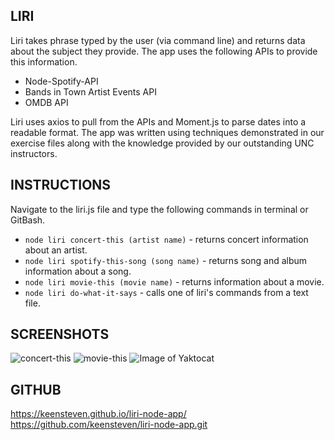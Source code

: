 ## LIRI

Liri takes phrase typed by the user (via command line) and returns data about the subject they provide. The app uses the following APIs to provide this information.

   * Node-Spotify-API
   * Bands in Town Artist Events API
   * OMDB API

Liri uses axios to pull from the APIs and Moment.js to parse dates into a readable format. The app was written using techniques demonstrated in our exercise files along with the knowledge provided by our outstanding UNC instructors.

## INSTRUCTIONS

Navigate to the liri.js file and type the following commands in terminal or GitBash.

   * `node liri concert-this (artist name)` - returns concert information about an artist.
   * `node liri spotify-this-song (song name)` - returns song and album information about a song.
   * `node liri movie-this (movie name)` - returns information about a movie.
   * `node liri do-what-it-says` - calls one of liri's commands from a text file.
   
## SCREENSHOTS
![concert-this](https://github.com/keensteven/liri-node-app/screenshots/screenshots/concert-this.PNG)
![movie-this](https://github.com/keensteven/liri-node-app/screenshots/screenshots/movie-this.PNG)
![Image of Yaktocat](https://github.com/keensteven/liri-node-app/screenshots/spotify-song.PNG)

## GITHUB
https://keensteven.github.io/liri-node-app/
https://github.com/keensteven/liri-node-app.git
